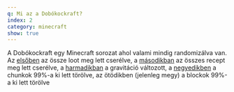 ```yaml
---
q: Mi az a Dobókockraft?
index: 2
category: minecraft
show: true
---
```

A Dobókockraft egy Minecraft sorozat ahol valami mindig randomizálva van.
Az [elsőben](https://www.youtube.com/watch?v=OQiavRHyYQ4) az össze loot meg lett cserélve, a [másodikban](https://www.youtube.com/watch?v=_JmhZANkO90) az összes recept meg lett cserélve, a [harmadikban](https://www.youtube.com/watch?v=E1C0aIb3zWg) a gravitáció változott, a [negyedikben](https://www.youtube.com/watch?v=hr26OyV5rlU) a chunkok 99%-a ki lett törölve, az ötödikben (jelenleg megy) a blockok 99%-a ki lett törölve
